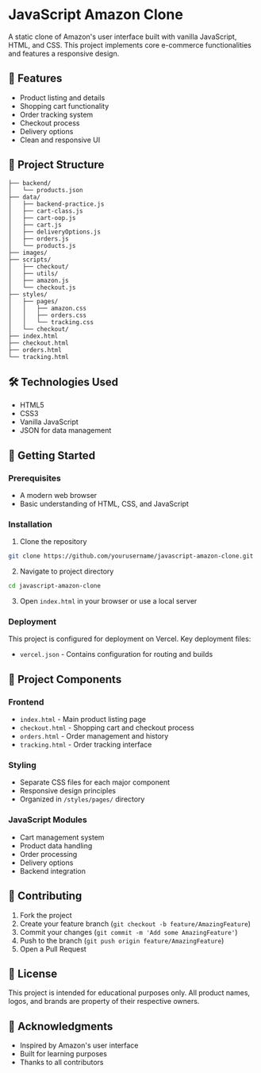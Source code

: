 # JavaScript Amazon Clone

A static clone of Amazon's user interface built with vanilla JavaScript, HTML, and CSS. This project implements core e-commerce functionalities and features a responsive design.

## 🚀 Features

- Product listing and details
- Shopping cart functionality
- Order tracking system
- Checkout process
- Delivery options
- Clean and responsive UI

## 📁 Project Structure

```
├── backend/
│   └── products.json
├── data/
│   ├── backend-practice.js
│   ├── cart-class.js
│   ├── cart-oop.js
│   ├── cart.js
│   ├── deliveryOptions.js
│   ├── orders.js
│   └── products.js
├── images/
├── scripts/
│   ├── checkout/
│   ├── utils/
│   ├── amazon.js
│   └── checkout.js
├── styles/
│   ├── pages/
│   │   ├── amazon.css
│   │   ├── orders.css
│   │   └── tracking.css
│   └── checkout/
├── index.html
├── checkout.html
├── orders.html
└── tracking.html
```

## 🛠️ Technologies Used

- HTML5
- CSS3
- Vanilla JavaScript
- JSON for data management

## 🚀 Getting Started

### Prerequisites

- A modern web browser
- Basic understanding of HTML, CSS, and JavaScript

### Installation

1. Clone the repository
```bash
git clone https://github.com/yourusername/javascript-amazon-clone.git
```

2. Navigate to project directory
```bash
cd javascript-amazon-clone
```

3. Open `index.html` in your browser or use a local server

### Deployment

This project is configured for deployment on Vercel. Key deployment files:

- `vercel.json` - Contains configuration for routing and builds

## 📂 Project Components

### Frontend
- `index.html` - Main product listing page
- `checkout.html` - Shopping cart and checkout process
- `orders.html` - Order management and history
- `tracking.html` - Order tracking interface

### Styling
- Separate CSS files for each major component
- Responsive design principles
- Organized in `/styles/pages/` directory

### JavaScript Modules
- Cart management system
- Product data handling
- Order processing
- Delivery options
- Backend integration

## 🤝 Contributing

1. Fork the project
2. Create your feature branch (`git checkout -b feature/AmazingFeature`)
3. Commit your changes (`git commit -m 'Add some AmazingFeature'`)
4. Push to the branch (`git push origin feature/AmazingFeature`)
5. Open a Pull Request

## 📝 License

This project is intended for educational purposes only. All product names, logos, and brands are property of their respective owners.

## 🙏 Acknowledgments

- Inspired by Amazon's user interface
- Built for learning purposes
- Thanks to all contributors
